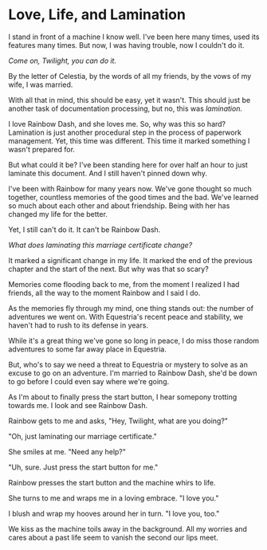 # Love, Life, and Lamination

I stand in front of a machine I know well. I've been here many times, used its features many times. But now, I was having trouble, now I couldn't do it.

*Come on, Twilight, you can do it.*

By the letter of Celestia, by the words of all my friends, by the vows of my wife, I was married.

With all that in mind, this should be easy, yet it wasn't. This should just be another task of documentation processing, but no, this was *lamination.*

I love Rainbow Dash, and she loves me. So, why was this so hard? Lamination is just another procedural step in the process of paperwork management. Yet, this time was different. This time it marked something I wasn't prepared for.

But what could it be? I've been standing here for over half an hour to just laminate this document. And I still haven't pinned down why.

I've been with Rainbow for many years now. We've gone thought so much together, countless memories of the good times and the bad. We've learned so much about each other and about friendship. Being with her has changed my life for the better.

Yet, I still can't do it. It can't be Rainbow Dash.

*What does laminating this marriage certificate change?*

It marked a significant change in my life. It marked the end of the previous chapter and the start of the next. But why was that so scary?

Memories come flooding back to me, from the moment I realized I had friends, all the way to the moment Rainbow and I said I do.

As the memories fly through my mind, one thing stands out: the number of adventures we went on. With Equestria's recent peace and stability, we haven't had to rush to its defense in years.

While it's a great thing we've gone so long in peace, I do miss those random adventures to some far away place in Equestria.

But, who's to say we need a threat to Equestria or mystery to solve as an excuse to go on an adventure. I'm married to Rainbow Dash, she'd be down to go before I could even say where we're going.





As I'm about to finally press the start button, I hear somepony trotting towards me. I look and see Rainbow Dash.

Rainbow gets to me and asks, "Hey, Twilight, what are you doing?"

"Oh, just laminating our marriage certificate."

She smiles at me. "Need any help?"

"Uh, sure. Just press the start button for me."

Rainbow presses the start button and the machine whirs to life.

She turns to me and wraps me in a loving embrace. "I love you."

I blush and wrap my hooves around her in turn. "I love you, too."

We kiss as the machine toils away in the background. All my worries and cares about a past life seem to vanish the second our lips meet.
